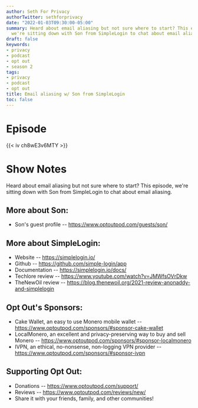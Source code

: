 ```yaml
---
author: Seth For Privacy
authorTwitter: sethforprivacy
date: "2022-01-03T09:30:00-05:00"
summary: Heard about email aliasing but not sure where to start? This episode,
  we're sitting down with Son from SimpleLogin to chat about email aliasing.
draft: false
keywords:
- privacy
- podcast
- opt out
- season 2
tags:
- privacy
- podcast
- opt out
title: Email aliasing w/ Son from SimpleLogin
toc: false
---
```


# Episode

<div id="buzzsprout-player-9820513"></div><script src="https://www.buzzsprout.com/1790481/9820513-email-aliasing-w-son-from-simplelogin.js?container_id=buzzsprout-player-9820513&player=small" type="text/javascript" charset="utf-8"></script>

{{< iv ch8wE3v6MTY >}}

# Show Notes

Heard about email aliasing but not sure where to start? This episode, we're sitting down with Son from SimpleLogin to chat about email aliasing.

## More about Son:

- Son's guest profile -- https://www.optoutpod.com/guests/son/ 

## More about SimpleLogin:

- Website -- https://simplelogin.io/
- Github -- https://github.com/simple-login/app
- Documentation -- https://simplelogin.io/docs/
- Techlore review -- https://www.youtube.com/watch?v=JMWfsOVrDkw
- TheNewOil review -- https://blog.thenewoil.org/2021-review-anonaddy-and-simplelogin

## Opt Out's Sponsors:

- Cake Wallet, an easy to use Monero mobile wallet -- https://www.optoutpod.com/sponsors/#sponsor-cake-wallet
- LocalMonero, an excellent and privacy-preserving way to buy and sell Monero -- https://www.optoutpod.com/sponsors/#sponsor-localmonero
- IVPN, an ethical, no-nonsense, non-logging VPN provider -- https://www.optoutpod.com/sponsors/#sponsor-ivpn

## Supporting Opt Out:

- Donations -- https://www.optoutpod.com/support/
- Reviews -- https://www.optoutpod.com/reviews/new/
- Share it with your friends, family, and other communities!
